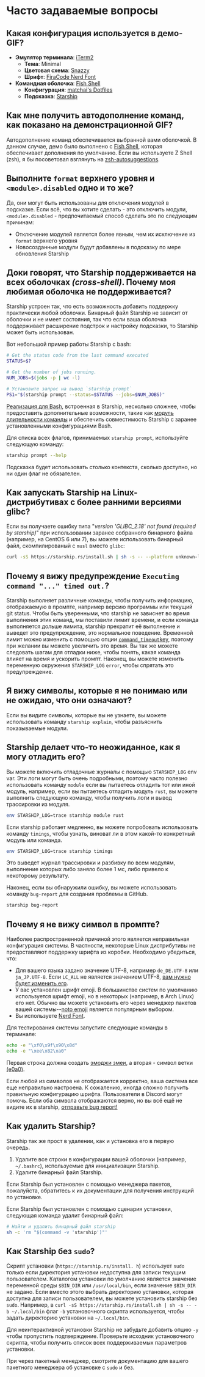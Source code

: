 # Часто задаваемые вопросы

## Какая конфигурация используется в демо-GIF?

- **Эмулятор терминала**: [iTerm2](https://iterm2.com/)
  - **Тема**: Minimal
  - **Цветовая схема**: [Snazzy](https://github.com/sindresorhus/iterm2-snazzy)
  - **Шрифт**: [FiraCode Nerd Font](https://www.nerdfonts.com/font-downloads)
- **Командная оболочка**: [Fish Shell](https://fishshell.com/)
  - **Конфигурация**: [matchai's Dotfiles](https://github.com/matchai/dotfiles/blob/b6c6a701d0af8d145a8370288c00bb9f0648b5c2/.config/fish/config.fish)
  - **Подсказка**: [Starship](https://starship.rs/)

## Как мне получить автодополнение команд, как показано на демонстрационной GIF?

Автодополнение команд обеспечивается выбранной вами оболочкой. В данном случае, демо было выполнено с [Fish Shell](https://fishshell.com/), которая обеспечивает дополнения по умолчанию. Если вы используете Z Shell (zsh), я бы посоветовал взглянуть на [zsh-autosuggestions](https://github.com/zsh-users/zsh-autosuggestions).

## Выполните `format` верхнего уровня и `<module>.disabled` одно и то же?

Да, они могут быть использованы для отключения модулей в подсказке. Если всё, что вы хотите сделать - это отключить модули, `<module>.disabled` - предпочитаемый способ сделать это по следующим причинам:

- Отключение модулей является более явным, чем их исключение из `format` верхнего уровня
- Новосозданные модули будут добавлены в подсказку по мере обновления Starship

## Доки говорят, что Starship поддерживается на всех оболочках *(cross-shell)*. Почему моя любимая оболочка не поддерживается?

Starship устроен так, что есть возможность добавить поддержку практически любой оболочки. Бинарный файл Starship не зависит от оболочки и не имеет состояния, так что если ваша оболочка поддерживает расширение подстрок и настройку подсказки, то Starship может быть использован.

Вот небольшой пример работы Starship с bash:

```sh
# Get the status code from the last command executed
STATUS=$?

# Get the number of jobs running.
NUM_JOBS=$(jobs -p | wc -l)

# Установите запрос на вывод `starship prompt`
PS1="$(starship prompt --status=$STATUS --jobs=$NUM_JOBS)"
```

[Реализация для Bash](https://github.com/starship/starship/blob/master/src/init/starship.bash), встроенная в Starship, несколько сложнее, чтобы предоставить дополнительные возможности, такие как [модуль длительности команды](https://starship.rs/config/#command-duration) и обеспечить совместимость Starship с заранее установленными конфигурациями Bash.

Для списка всех флагов, принимаемых `starship prompt`, используйте следующую команду:

```sh
starship prompt --help
```

Подсказка будет использовать столько контекста, сколько доступно, но ни один флаг не обязателен.

## Как запускать Starship на Linux-дистрибутивах с более ранними версиями glibc?

Если вы получаете ошибку типа "_version 'GLIBC_2.18' not found (required by starship)_" при использовании заранее собранного бинарного файла (например, на CentOS 6 или 7), вы можете использовать бинарный файл, скомпилированый с `musl` вместо `glibc`:

```sh
curl -sS https://starship.rs/install.sh | sh -s -- --platform unknown-linux-musl
```

## Почему я вижу предупреждение  `Executing command "..." timed out.`?

Starship выполняет различные команды, чтобы получить информацию, отображаемую в промпте, например версию программы или текущий git status. Чтобы быть уверенными, что starship не зависнет во время выполнения этих команд, мы поставили лимит времени, и если команда выполняется дольше лимита, starship прекратит её выполнение и выведет это предупреждение, это нормальное поведение. Временной лимит можно изменить с помощью опции [`command_timeout`key](../config/#prompt), поэтому при желании вы можете увеличить это время. Вы так же можете следовать шагам для отладки ниже, чтобы понять, какая команда влияет на время и ускорить промпт. Наконец, вы можете изменить переменную окружения `STARSHIP_LOG` `error`, чтобы спрятать это предупреждение.

## Я вижу символы, которые я не понимаю или не ожидаю, что они означают?

Если вы видите символы, которые вы не узнаете, вы можете использовать команду `starship explain`, чтобы разъяснить показываемые модули.

## Starship делает что-то неожиданное, как я могу отладить его?

Вы можете включить отладочные журналы с помощью `STARSHIP_LOG` env var. Эти логи могут быть очень подробными, поэтому часто полезно использовать команду `module` если вы пытаетесь отладить тот или иной модуль, например, если вы пытаетесь отладить модуль `rust`, вы можете выполнить следующую команду, чтобы получить логи и вывод трассировки из модуля.

```sh
env STARSHIP_LOG=trace starship module rust
```

Если starship работает медленно, вы можете попробовать использовать команду `timings`, чтобы узнать, виноват ли в этом какой-то конкретный модуль или команда.

```sh
env STARSHIP_LOG=trace starship timings
```

Это выведет журнал трассировки и разбивку по всем модулям, выполнение которых либо заняло более 1 мс, либо привело к некоторому результату.

Наконец, если вы обнаружили ошибку, вы можете использовать команду `bug-report` для создания проблемы в GitHub.

```sh
starship bug-report
```

## Почему я не вижу символ в промпте?

Наиболее распространенной причиной этого является неправильная конфигурация системы. В частности, некоторые Linux дистрибутивы не предоставляют поддержку шрифта из коробки. Необходимо убедиться, что:

- Для вашего языка задано значение UTF-8, например `de_DE.UTF-8` или `ja_JP.UTF-8`. Если `LC_ALL` не является значением UTF-8, [вам нужно будет изменить его](https://www.tecmint.com/set-system-locales-in-linux/).
- У вас установлен шрифт emoji. В большинстве систем по умолчанию используется шрифт emoji, но в некоторых (например, в Arch Linux) его нет. Обычно вы можете установить его через менеджер пакетов вашей системы--[noto emoji](https://www.google.com/get/noto/help/emoji/) является популярным выбором.
- Вы используете [Nerd Font](https://www.nerdfonts.com/).

Для тестирования системы запустите следующие команды в терминале:

```sh
echo -e "\xf0\x9f\x90\x8d"
echo -e "\xee\x82\xa0"
```

Первая строка должна создать [эмоджи змеи](https://emojipedia.org/snake/), а вторая - символ ветки [(e0a0)](https://github.com/ryanoasis/powerline-extra-symbols#glyphs).

Если любой из символов не отображается корректно, ваша система все еще неправильно настроена. К сожалению, иногда сложно получить правильную конфигурацию шрифта. Пользователи в Discord могут помочь. Если оба символа отображаются верно, но вы всё ещё не видите их в starship, [отправьте bug report!](https://github.com/starship/starship/issues/new/choose)

## Как удалить Starship?

Starship так же прост в удалении, как и установка его в первую очередь.

1. Удалите все строки в конфигурации вашей оболочки (например, `~/.bashrc`), используемые для инициализации Starship.
1. Удалите бинарный файл Starship.

Если Starship был установлен с помощью менеджера пакетов, пожалуйста, обратитесь к их документации для получения инструкций по установке.

Если Starship был установлен с помощью сценария установки, следующая команда удалит бинарный файл:

```sh
# Найти и удалить бинарный файл starship
sh -c 'rm "$(command -v 'starship')"'
```

## Как Starship без `sudo`?

Скрипт установки (`https://starship.rs/install. h`) использует `sudo` только если директория установки недоступна для записи текущим пользователем. Каталогом установки по умолчанию является значение переменной среды `$BIN_DIR` или `/usr/local/bin`, если значение `$BIN_DIR` не задано. Если вместо этого выбрать директорию установки, которая доступна для записи пользователем, вы можете установить starship без `sudo`. Например, в `curl -sS https://starship.rs/install.sh | sh -s -- -b ~/.local/bin` флаг `-b` установочного скрипта используется, чтобы задать директорию установки на `~/.local/bin`.

Для неинтерактивной установки Starship не забудьте добавить опцию `-y` чтобы пропустить подтверждение. Проверьте исходник установочного скрипта, чтобы получить список всех поддерживаемых параметров установки.

При через пакетный менеджер, смотрите документацию для вашего пакетного менеджера об установке с `sudo` и без.
